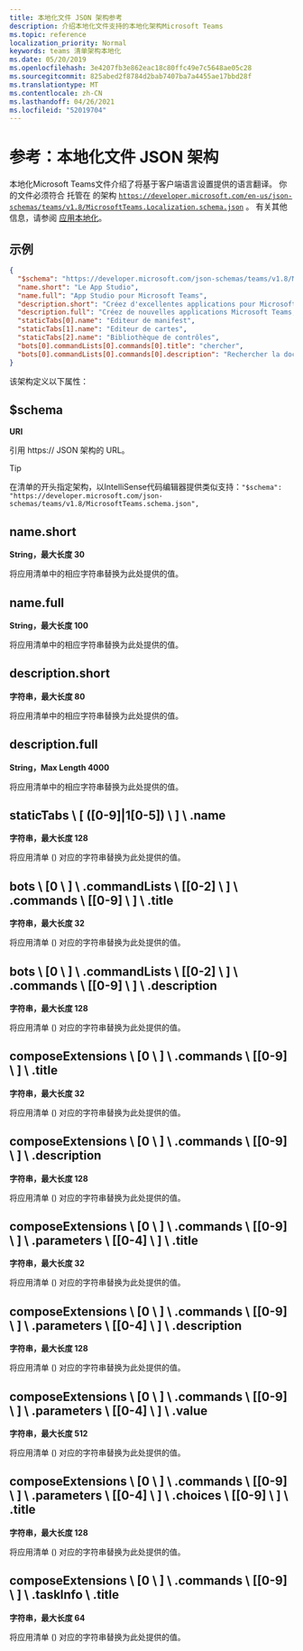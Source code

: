 ```yaml
---
title: 本地化文件 JSON 架构参考
description: 介绍本地化文件支持的本地化架构Microsoft Teams
ms.topic: reference
localization_priority: Normal
keywords: teams 清单架构本地化
ms.date: 05/20/2019
ms.openlocfilehash: 3e4207fb3e862eac18c80ffc49e7c5648ae05c28
ms.sourcegitcommit: 825abed2f8784d2bab7407ba7a4455ae17bbd28f
ms.translationtype: MT
ms.contentlocale: zh-CN
ms.lasthandoff: 04/26/2021
ms.locfileid: "52019704"
---
```

# <a name="reference-localization-file-json-schema"></a>参考：本地化文件 JSON 架构

本地化Microsoft Teams文件介绍了将基于客户端语言设置提供的语言翻译。 你的文件必须符合 托管在 的架构 [`https://developer.microsoft.com/en-us/json-schemas/teams/v1.8/MicrosoftTeams.Localization.schema.json`](https://developer.microsoft.com/en-us/json-schemas/teams/v1.8/MicrosoftTeams.Localization.schema.json) 。 有关其他信息，请参阅 [应用本地化](~/concepts/build-and-test/apps-localization.md)。

## <a name="sample"></a>示例

```json
{
  "$schema": "https://developer.microsoft.com/json-schemas/teams/v1.8/MicrosoftTeams.schema.json",
  "name.short": "Le App Studio",
  "name.full": "App Studio pour Microsoft Teams",
  "description.short": "Créez d'excellentes applications pour Microsoft Teams avec App Studio.",
  "description.full": "Créez de nouvelles applications Microsoft Teams, concevez et prévisualisez des cartes bot, et explorez la documentation avec App Studio.",
  "staticTabs[0].name": "Editeur de manifest",
  "staticTabs[1].name": "Editeur de cartes",
  "staticTabs[2].name": "Bibliothèque de contrôles",
  "bots[0].commandLists[0].commands[0].title": "chercher",
  "bots[0].commandLists[0].commands[0].description": "Rechercher la documentation Teams pertinente"
}
```

该架构定义以下属性：

## <a name="schema"></a>$schema

**URI**

引用 https:// JSON 架构的 URL。

> [!TIP]
> 在清单的开头指定架构，以IntelliSense代码编辑器提供类似支持：`"$schema": "https://developer.microsoft.com/json-schemas/teams/v1.8/MicrosoftTeams.schema.json",`

## <a name="nameshort"></a>name.short

**String，最大长度 30**

将应用清单中的相应字符串替换为此处提供的值。

## <a name="namefull"></a>name.full

**String，最大长度 100**

将应用清单中的相应字符串替换为此处提供的值。

## <a name="descriptionshort"></a>description.short

**字符串，最大长度 80**

将应用清单中的相应字符串替换为此处提供的值。

## <a name="descriptionfull"></a>description.full

**String，Max Length 4000**

将应用清单中的相应字符串替换为此处提供的值。

## <a name="statictabs0-910-5name"></a>staticTabs \\ [ ([0-9]|1[0-5]) \\ ] \\ .name

**字符串，最大长度 128**

将应用清单 () 对应的字符串替换为此处提供的值。

## <a name="bots0commandlists0-2commands0-9title"></a>bots \\ [0 \\ ] \\ .commandLists \\ [[0-2] \\ ] \\ .commands \\ [[0-9] \\ ] \\ .title

**字符串，最大长度 32**

将应用清单 () 对应的字符串替换为此处提供的值。

## <a name="bots0commandlists0-2commands0-9description"></a>bots \\ [0 \\ ] \\ .commandLists \\ [[0-2] \\ ] \\ .commands \\ [[0-9] \\ ] \\ .description

**字符串，最大长度 128**

将应用清单 () 对应的字符串替换为此处提供的值。

## <a name="composeextensions0commands0-9title"></a>composeExtensions \\ [0 \\ ] \\ .commands \\ [[0-9] \\ ] \\ .title

**字符串，最大长度 32**

将应用清单 () 对应的字符串替换为此处提供的值。

## <a name="composeextensions0commands0-9description"></a>composeExtensions \\ [0 \\ ] \\ .commands \\ [[0-9] \\ ] \\ .description

**字符串，最大长度 128**

将应用清单 () 对应的字符串替换为此处提供的值。

## <a name="composeextensions0commands0-9parameters0-4title"></a>composeExtensions \\ [0 \\ ] \\ .commands \\ [[0-9] \\ ] \\ .parameters \\ [[0-4] \\ ] \\ .title

**字符串，最大长度 32**

将应用清单 () 对应的字符串替换为此处提供的值。

## <a name="composeextensions0commands0-9parameters0-4description"></a>composeExtensions \\ [0 \\ ] \\ .commands \\ [[0-9] \\ ] \\ .parameters \\ [[0-4] \\ ] \\ .description

**字符串，最大长度 128**

将应用清单 () 对应的字符串替换为此处提供的值。

## <a name="composeextensions0commands0-9parameters0-4value"></a>composeExtensions \\ [0 \\ ] \\ .commands \\ [[0-9] \\ ] \\ .parameters \\ [[0-4] \\ ] \\ .value

**字符串，最大长度 512**

将应用清单 () 对应的字符串替换为此处提供的值。

## <a name="composeextensions0commands0-9parameters0-4choices0-9title"></a>composeExtensions \\ [0 \\ ] \\ .commands \\ [[0-9] \\ ] \\ .parameters \\ [[0-4] \\ ] \\ .choices \\ [[0-9] \\ ] \\ .title

**字符串，最大长度 128**

将应用清单 () 对应的字符串替换为此处提供的值。

## <a name="composeextensions0commands0-9taskinfotitle"></a>composeExtensions \\ [0 \\ ] \\ .commands \\ [[0-9] \\ ] \\ .taskInfo \\ .title

**字符串，最大长度 64**

将应用清单 () 对应的字符串替换为此处提供的值。
